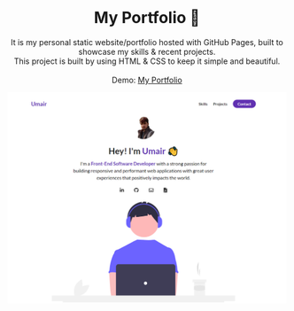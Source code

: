 <!-- PROJECT LOGO -->
<br />
<p align="center">
  <h1 align="center">My Portfolio 🚀</h1>

  <p align="center">
    It is my personal static website/portfolio hosted with GitHub Pages, built to showcase
    my skills & recent projects.
    <br />
    This project is built by using HTML & CSS to keep it simple and beautiful.
    <br />
    <br />
    Demo:
    <a href="https://umairzafar14.github.io/My-Portfolio/">My Portfolio</a>
  </p>
</p>

[![Site preview](./assets/home-page.png)](https://umairzafar14.github.io/My-Portfolio/)

